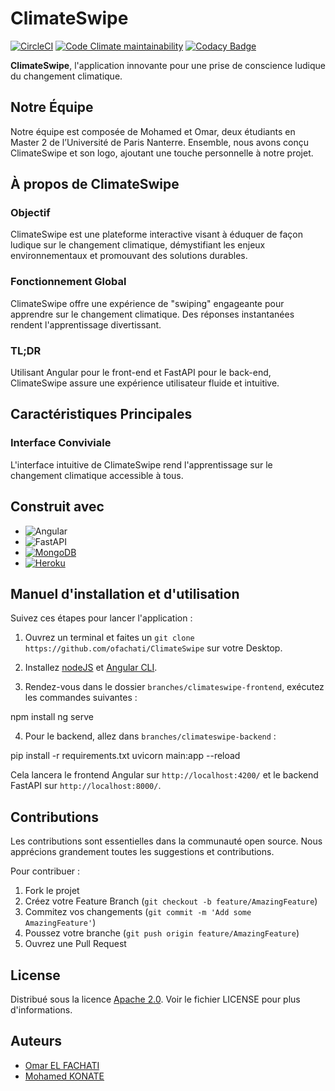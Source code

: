 # ClimateSwipe

[![CircleCI](https://img.shields.io/circleci/build/github/ofachati/ClimateSwipe/main)](https://dl.circleci.com/status-badge/redirect/gh/ofachati/nuit_info_front/tree/main)
[![Code Climate maintainability](https://img.shields.io/codeclimate/maintainability/ofachati/nuit_info_front)](https://codeclimate.com/github/ofachati/nuit_info_front/maintainability)
[![Codacy Badge](https://app.codacy.com/project/badge/Grade/d87436632bff4f2ab2bb25c95c763886)](https://app.codacy.com/gh/ofachati/nuit_info_front/dashboard?utm_source=gh&utm_medium=referral&utm_content=&utm_campaign=Badge_grade)

**ClimateSwipe**, l'application innovante pour une prise de conscience ludique du changement climatique.

## Notre Équipe

Notre équipe est composée de Mohamed et Omar, deux étudiants en Master 2 de l’Université de Paris Nanterre. Ensemble, nous avons conçu ClimateSwipe et son logo, ajoutant une touche personnelle à notre projet.

## À propos de ClimateSwipe

### Objectif

ClimateSwipe est une plateforme interactive visant à éduquer de façon ludique sur le changement climatique, démystifiant les enjeux environnementaux et promouvant des solutions durables.

### Fonctionnement Global

ClimateSwipe offre une expérience de "swiping" engageante pour apprendre sur le changement climatique. Des réponses instantanées rendent l'apprentissage divertissant.

### TL;DR

Utilisant Angular pour le front-end et FastAPI pour le back-end, ClimateSwipe assure une expérience utilisateur fluide et intuitive.

## Caractéristiques Principales

### Interface Conviviale

L'interface intuitive de ClimateSwipe rend l'apprentissage sur le changement climatique accessible à tous.

## Construit avec

- ![Angular][angular.js]
- ![FastAPI][fastapi.js]
- [![MongoDB](https://www.mongodb.com)](https://www.mongodb.com)
- [![Heroku](https://www.heroku.com)](https://www.heroku.com)

## Manuel d'installation et d'utilisation

Suivez ces étapes pour lancer l'application :

1. Ouvrez un terminal et faites un `git clone https://github.com/ofachati/ClimateSwipe` sur votre Desktop.

2. Installez [nodeJS](https://nodejs.org/fr/download/current/) et [Angular CLI](https://angular.io/cli).

3. Rendez-vous dans le dossier `branches/climateswipe-frontend`, exécutez les commandes suivantes :

npm install
ng serve


4. Pour le backend, allez dans `branches/climateswipe-backend` :

pip install -r requirements.txt
uvicorn main:app --reload


Cela lancera le frontend Angular sur `http://localhost:4200/` et le backend FastAPI sur `http://localhost:8000/`.

## Contributions

Les contributions sont essentielles dans la communauté open source. Nous apprécions grandement toutes les suggestions et contributions.

Pour contribuer :

1. Fork le projet
2. Créez votre Feature Branch (`git checkout -b feature/AmazingFeature`)
3. Commitez vos changements (`git commit -m 'Add some AmazingFeature'`)
4. Poussez votre branche (`git push origin feature/AmazingFeature`)
5. Ouvrez une Pull Request

## License

Distribué sous la licence [Apache 2.0](https://www.apache.org/licenses/LICENSE-2.0). Voir le fichier LICENSE pour plus d'informations.


## Auteurs

- [Omar EL FACHATI](https://github.com/ofachati)
- [Mohamed KONATE](https://github.com/MohamedKonate)


<!-- MARKDOWN LINKS & IMAGES -->

[angular.js]: https://img.shields.io/badge/Angular-DD0031?style=for-the-badge&logo=angular&logoColor=white
[angular-url]: https://angular.io/
[fastapi.js]: https://img.shields.io/badge/FastAPI-009688?style=for-the-badge&logo=fastapi&logoColor=white
